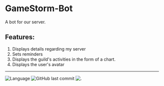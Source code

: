 # GameStorm-Bot

 A bot for our server.



## Features:
1. Displays details regarding my server
2. Sets reminders 
3. Displays the guild's activities in the form of a chart.
4. Displays the user's avatar
---
![Language](https://img.shields.io/badge/Language-Python-blue.svg) 
![GitHub last commit](https://img.shields.io/github/last-commit/MonsterReaper/GameStorm-Bot)
![.](https://img.shields.io/badge/Dev-%20Shivesh-red)



